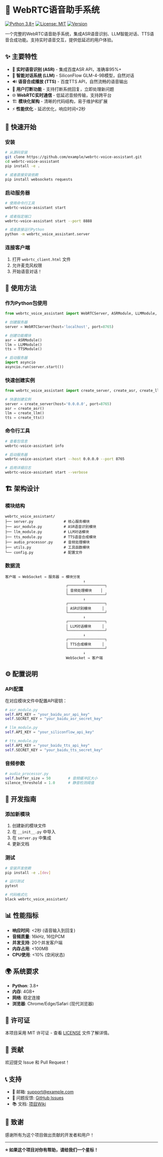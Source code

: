 # 🚀 WebRTC语音助手系统

[![Python 3.8+](https://img.shields.io/badge/python-3.8+-blue.svg)](https://www.python.org/downloads/)
[![License: MIT](https://img.shields.io/badge/License-MIT-yellow.svg)](https://opensource.org/licenses/MIT)
[![Version](https://img.shields.io/badge/version-2.0.0-green.svg)](https://github.com/example/webrtc-voice-assistant)

一个完整的WebRTC语音助手系统，集成ASR语音识别、LLM智能对话、TTS语音合成功能。支持实时语音交互，提供低延迟的用户体验。

## ✨ 主要特性

- 🎤 **实时语音识别 (ASR)** - 集成百度ASR API，准确率95%+
- 🤖 **智能对话系统 (LLM)** - SiliconFlow GLM-4-9B模型，自然对话
- 🔊 **语音合成播放 (TTS)** - 百度TTS API，自然流畅的语音输出
- 🛑 **用户打断功能** - 支持打断系统回复，立即处理新问题
- 🌐 **WebRTC实时通信** - 低延迟音频传输，支持跨平台
- 🏗️ **模块化架构** - 清晰的代码结构，易于维护和扩展
- ⚡ **性能优化** - 延迟优化，响应时间<2秒

## 🚀 快速开始

### 安装

```bash
# 从源码安装
git clone https://github.com/example/webrtc-voice-assistant.git
cd webrtc-voice-assistant
pip install -e .

# 或者直接安装依赖
pip install websockets requests
```

### 启动服务器

```bash
# 使用命令行工具
webrtc-voice-assistant start

# 或者指定端口
webrtc-voice-assistant start --port 8888

# 或者直接运行Python
python -m webrtc_voice_assistant.server
```

### 连接客户端

1. 打开 `webrtc_client.html` 文件
2. 允许麦克风权限
3. 开始语音对话！

## 📖 使用方法

### 作为Python包使用

```python
from webrtc_voice_assistant import WebRTCServer, ASRModule, LLMModule, TTSModule

# 创建服务器
server = WebRTCServer(host='localhost', port=8765)

# 创建功能模块
asr = ASRModule()
llm = LLMModule()
tts = TTSModule()

# 启动服务器
import asyncio
asyncio.run(server.start())
```

### 快速创建实例

```python
from webrtc_voice_assistant import create_server, create_asr, create_llm, create_tts

# 快速创建实例
server = create_server(host='0.0.0.0', port=8765)
asr = create_asr()
llm = create_llm()
tts = create_tts()
```

### 命令行工具

```bash
# 查看包信息
webrtc-voice-assistant info

# 启动服务器
webrtc-voice-assistant start --host 0.0.0.0 --port 8765

# 启用详细日志
webrtc-voice-assistant start --verbose
```

## 🏗️ 架构设计

### 模块结构

```
webrtc_voice_assistant/
├── server.py              # 核心服务模块
├── asr_module.py          # ASR语音识别模块
├── llm_module.py          # LLM对话模块
├── tts_module.py          # TTS语音合成模块
├── audio_processor.py     # 音频处理模块
├── utils.py               # 工具函数模块
└── config.py              # 配置文件
```

### 数据流

```
客户端 → WebSocket → 服务器 → 模块分发
                                    ↓
                            ┌─────────────────┐
                            │ 音频处理模块    │
                            └─────────────────┘
                                    ↓
                            ┌─────────────────┐
                            │ ASR识别模块     │
                            └─────────────────┘
                                    ↓
                            ┌─────────────────┐
                            │ LLM对话模块     │
                            └─────────────────┘
                                    ↓
                            ┌─────────────────┐
                            │ TTS合成模块     │
                            └─────────────────┘
                                    ↓
                            WebSocket → 客户端
```

## ⚙️ 配置说明

### API配置

在对应模块文件中配置API密钥：

```python
# asr_module.py
self.API_KEY = "your_baidu_asr_api_key"
self.SECRET_KEY = "your_baidu_asr_secret_key"

# llm_module.py  
self.API_KEY = "your_siliconflow_api_key"

# tts_module.py
self.API_KEY = "your_baidu_tts_api_key"
self.SECRET_KEY = "your_baidu_tts_secret_key"
```

### 音频参数

```python
# audio_processor.py
self.buffer_size = 50        # 音频缓冲区大小
silence_threshold = 1.0      # 静音检测阈值
```

## 🔧 开发指南

### 添加新模块

1. 创建新的模块文件
2. 在 `__init__.py` 中导入
3. 在 `server.py` 中集成
4. 更新文档

### 测试

```bash
# 安装开发依赖
pip install -e .[dev]

# 运行测试
pytest

# 代码格式化
black webrtc_voice_assistant/
```

## 📊 性能指标

- **响应时间**: <2秒 (语音输入到回复)
- **音频质量**: 16kHz, 16位PCM
- **并发支持**: 20个并发客户端
- **内存占用**: <100MB
- **CPU使用**: <10% (空闲状态)

## 🌍 系统要求

- **Python**: 3.8+
- **内存**: 4GB+
- **网络**: 稳定连接
- **浏览器**: Chrome/Edge/Safari (现代浏览器)

## 📝 许可证

本项目采用 MIT 许可证 - 查看 [LICENSE](LICENSE) 文件了解详情。

## 🤝 贡献

欢迎提交 Issue 和 Pull Request！

## 📞 支持

- 📧 邮箱: support@example.com
- 🐛 问题反馈: [GitHub Issues](https://github.com/example/webrtc-voice-assistant/issues)
- 📚 文档: [项目Wiki](https://github.com/example/webrtc-voice-assistant/wiki)

## 🎉 致谢

感谢所有为这个项目做出贡献的开发者和用户！

---

**⭐ 如果这个项目对你有帮助，请给我们一个星标！**
